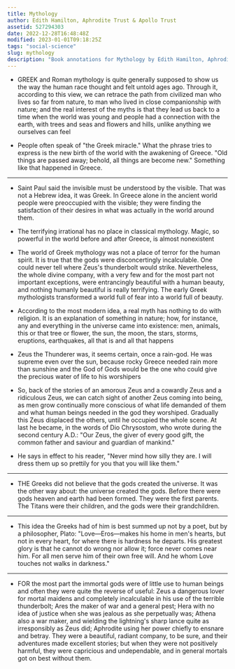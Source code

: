 ```yaml
---
title: Mythology
author: Edith Hamilton, Aphrodite Trust & Apollo Trust
assetid: 527294303
date: 2022-12-28T16:48:48Z
modified: 2023-01-01T09:18:25Z
tags: "social-science"
slug: mythology
description: "Book annotations for Mythology by Edith Hamilton, Aphrodite Trust & Apollo Trust"
---
```


*  GREEK and Roman mythology is quite generally supposed to show us the way the human race thought and felt untold ages ago. Through it, according to this view, we can retrace the path from civilized man who lives so far from nature, to man who lived in close companionship with nature; and the real interest of the myths is that they lead us back to a time when the world was young and people had a connection with the earth, with trees and seas and flowers and hills, unlike anything we ourselves can feel

*  People often speak of "the Greek miracle." What the phrase tries to express is the new birth of the world with the awakening of Greece. "Old things are passed away; behold, all things are become new." Something like that happened in Greece.

---

*  Saint Paul said the invisible must be understood by the visible. That was not a Hebrew idea, it was Greek. In Greece alone in the ancient world people were preoccupied with the visible; they were finding the satisfaction of their desires in what was actually in the world around them.

*  The terrifying irrational has no place in classical mythology. Magic, so powerful in the world before and after Greece, is almost nonexistent

*  The world of Greek mythology was not a place of terror for the human spirit. It is true that the gods were disconcertingly incalculable. One could never tell where Zeus's thunderbolt would strike. Nevertheless, the whole divine company, with a very few and for the most part not important exceptions, were entrancingly beautiful with a human beauty, and nothing humanly beautiful is really terrifying. The early Greek mythologists transformed a world full of fear into a world full of beauty.

*  According to the most modern idea, a real myth has nothing to do with religion. It is an explanation of something in nature; how, for instance, any and everything in the universe came into existence: men, animals, this or that tree or flower, the sun, the moon, the stars, storms, eruptions, earthquakes, all that is and all that happens

*  Zeus the Thunderer was, it seems certain, once a rain-god. He was supreme even over the sun, because rocky Greece needed rain more than sunshine and the God of Gods would be the one who could give the precious water of life to his worshipers

*  So, back of the stories of an amorous Zeus and a cowardly Zeus and a ridiculous Zeus, we can catch sight of another Zeus coming into being, as men grow continually more conscious of what life demanded of them and what human beings needed in the god they worshiped. Gradually this Zeus displaced the others, until he occupied the whole scene. At last he became, in the words of Dio Chrysostom, who wrote during the second century A.D.: "Our Zeus, the giver of every good gift, the common father and saviour and guardian of mankind."

*  He says in effect to his reader, "Never mind how silly they are. I will dress them up so prettily for you that you will like them."

---

*  THE Greeks did not believe that the gods created the universe. It was the other way about: the universe created the gods. Before there were gods heaven and earth had been formed. They were the first parents. The Titans were their children, and the gods were their grandchildren.

---

*  This idea the Greeks had of him is best summed up not by a poet, but by a philosopher, Plato: "Love—Eros—makes his home in men's hearts, but not in every heart, for where there is hardness he departs. His greatest glory is that he cannot do wrong nor allow it; force never comes near him. For all men serve him of their own free will. And he whom Love touches not walks in darkness."

---

*  FOR the most part the immortal gods were of little use to human beings and often they were quite the reverse of useful: Zeus a dangerous lover for mortal maidens and completely incalculable in his use of the terrible thunderbolt; Ares the maker of war and a general pest; Hera with no idea of justice when she was jealous as she perpetually was; Athena also a war maker, and wielding the lightning's sharp lance quite as irresponsibly as Zeus did; Aphrodite using her power chiefly to ensnare and betray. They were a beautiful, radiant company, to be sure, and their adventures made excellent stories; but when they were not positively harmful, they were capricious and undependable, and in general mortals got on best without them.

